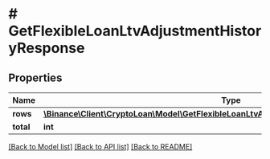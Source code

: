 # # GetFlexibleLoanLtvAdjustmentHistoryResponse

## Properties

Name | Type | Description | Notes
------------ | ------------- | ------------- | -------------
**rows** | [**\Binance\Client\CryptoLoan\Model\GetFlexibleLoanLtvAdjustmentHistoryResponseRowsInner[]**](GetFlexibleLoanLtvAdjustmentHistoryResponseRowsInner.md) |  | [optional]
**total** | **int** |  | [optional]

[[Back to Model list]](../../README.md#models) [[Back to API list]](../../README.md#endpoints) [[Back to README]](../../README.md)
